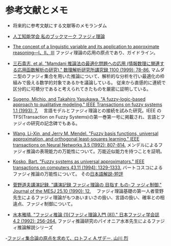 # 参考文献とメモ

- 将来的に参考文献にする文献等のメモランダム

- [人工知能学会 私のブックマーク ファジィ理論](https://www.ai-gakkai.or.jp/resource/my-bookmark/my-bookmark_vol39-no1/)

- [The concept of a linguistic variable and its application to approximate reasoning—I、II、III](https://www.sciencedirect.com/science/article/abs/pii/0020025575900365)
  ファジィ理論の応用の原点であり、ガイドライン。

- [三石貴志, et al. "Mamdani 推論法の最適化問題への応用 (情報数理に関連する応用函数解析の研究)." 
数理解析研究所講究録 1100 (1999): 78-86.](https://repository.kulib.kyoto-u.ac.jp/dspace/handle/2433/63160)
  マムダニ型のファジィ集合を用いた推論について、解析的な分析を行い最適化の枠組みで扱える数学的対象であるかを議論している。
従来から直感的に連続で区分的に可積分であると考えられてきたものを厳密に証明している。

- [Sugeno, Michio, and Takahiro Yasukawa. "A fuzzy-logic-based approach to qualitative modeling." IEEE Transactions on fuzzy systems 1.1 (1993): 7.](https://ieeexplore.ieee.org/document/390281)
　言語モデルとファジィ理論との接続を試みた研究。IEEE の TFS(Transaction on Fuzzy Systems)の第一巻第一号に掲載され、言語とファジィの研究の記念碑でもある。

- [Wang, Li-Xin, and Jerry M. Mendel. "Fuzzy basis functions, universal approximation, and orthogonal least-squares learning." IEEE transactions on Neural Networks 3.5 (1992): 807-814.](https://ieeexplore.ieee.org/document/159070)
  メンデルによるファジィ推論の表現能力の万能性について。万能近似能力を持つことを証明。

- [Kosko, Bart. "Fuzzy systems as universal approximators." IEEE transactions on computers 43.11 (1994): 1329-1333.](https://ieeexplore.ieee.org/abstract/document/324566)
  バートコスコによるファジィ推論の万能性について。
  その[日本語解説-短評](https://www.jstage.jst.go.jp/article/jfuzzy/5/2/5_KJ00002968938/_article/-char/ja)

- [菅野道夫講演記録. "講演記録 ファジィ理論の 目指す もの-フ ァジィ制御." Journal of the MESJ 25.10 (1990): 12.](https://www.jstage.jst.go.jp/article/jime1966/25/10/25_10_677/_pdf/-char/ja)
　ファジィ理論基礎の第一人者菅野先生によるファジィ理論がもつあいまいさの扱い、言語の扱い、確率との相違点、ファジィ制御について。

- [水本雅晴. "ファジィ推論 (1)(ファジィ理論入門 (8))." 日本ファジィ学会誌 4.2 (1992): 256-264.](https://www.jstage.jst.go.jp/article/jfuzzy/4/2/4_KJ00002087649/_article/-char/ja/)
  ファジィ推論研究のパイオニア水本先生によるファジィ推論解説シリーズ

-[ファジィ集合論の原点を求めて、ロトフィ A.ザデー, 山川 烈](https://www.jstage.jst.go.jp/article/jfuzzy/4/2/4_KJ00002087647/_article/-char/ja)
